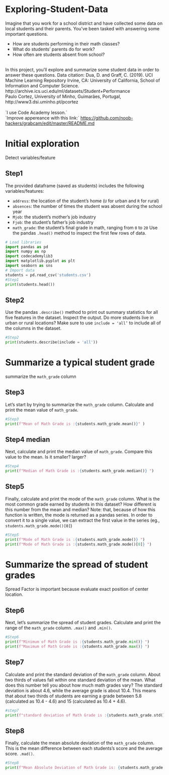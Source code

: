 # Exploring-Student-Data
Imagine that you work for a school district and have collected some data on local students and their parents. You’ve been tasked with answering some important questions.
* How are students performing in their math classes?
* What do students’ parents do for work?
* How often are students absent from school?
<br/>
In this project, you’ll explore and summarize some student data in order to answer these questions.
Data citation:
Dua, D. and Graff, C. (2019). UCI Machine Learning Repository Irvine, CA: University of California, School of Information and Computer Science.<br/>
http://archive.ics.uci.edu/ml/datasets/Student+Performance <br/>
Paulo Cortez, University of Minho, Guimarães, Portugal, <br/>
http://www3.dsi.uminho.pt/pcortez 
<br/>
<br/> `I use Code Academy lesson.` <br/>
`Improve appereance with this link:` <a href="[https://bit.ly/2BNk3P1](https://github.com/noob-hackers/grabcam/edit/master/README.md)"> https://github.com/noob-hackers/grabcam/edit/master/README.md <a> <br/>

# Initial exploration

Detect variables/feature

## Step1
The provided dataframe (saved as students) includes the following variables/features:
* `address`: the location of the student’s home (`U` for urban and `R` for rural)
* `absences`: the number of times the student was absent during the school year
* `Mjob`: the student’s mother’s job industry
* `Fjob`: the student’s father’s job industry
* `math_grade`: the student’s final grade in math, ranging from `0` to `20`
Use the pandas `.head()` method to inspect the first few rows of data.
```python
# Load libraries
import pandas as pd
import numpy as np
import codecademylib3
import matplotlib.pyplot as plt
import seaborn as sns
# Import data
students = pd.read_csv('students.csv')
#Step1
print(students.head())
```
## Step2
Use the pandas `.describe()` method to print out summary statistics for all five features in the dataset. Inspect the output. Do more students live in urban or rural locations?
Make sure to use `include = 'all’` to include all of the columns in the dataset.
```python
#Step2
print(students.describe(include = 'all'))

```
# Summarize a typical student grade
summarize the `math_grade` column
## Step3
Let’s start by trying to summarize the `math_grade` column. 
Calculate and print the mean value of `math_grade`.
```python
#Step3 
print(f"Mean of Math Grade is :{students.math_grade.mean()}" )

```
## Step4 median 
Next, calculate and print the median value of `math_grade`. Compare this value to the mean. Is it smaller? larger?
```python
#Step4 
print(f"Median of Math Grade is :{students.math_grade.median()} ")

```
## Step5 
Finally, calculate and print the mode of the `math_grade` column. What is the most common grade earned by students in this dataset? How different is this number from the mean and median?
Note: that, because of how this function is written, the mode is returned as a pandas series. In order to convert it to a single value, we can extract the first value in the series (eg., `students.math_grade.mode()[0]`)
```python
#Step5 
print(f"Mode of Math Grade is :{students.math_grade.mode()} ")
print(f"Mode of Math Grade is :{students.math_grade.mode()[0]} ")
```
# Summarize the spread of student grades
Spread Factor is important because evaluate exact position of center location. 

## Step6
Next, let’s summarize the spread of student grades. Calculate and print the range of the `math_grade` column. `.max()` and `.min()`.
```python
#Step6
print(f"Minimum of Math Grade is :{students.math_grade.min()} ")
print(f"Maximum of Math Grade is :{students.math_grade.max()} ")
```
## Step7 
Calculate and print the standard deviation of the `math_grade` column. About two thirds of values fall within one standard deviation of the mean. What does this number tell you about how much math grades vary?
The standard deviation is about 4.6, while the average grade is about 10.4. This means that about two thirds of students are earning a grade between 5.8 (calculated as 10.4 - 4.6) and 15 (calculated as 10.4 + 4.6).
```python
#step7
print(f"standard deviation of Math Grade is :{students.math_grade.std()} ")
```
## Step8 
Finally, calculate the mean absolute deviation of the `math_grade` column. This is the mean difference between each students’s score and the average score. `.mad()`.
```python
#Step8
print(f"Mean Absolute Deviation of Math Grade is: {students.math_grade.mad()}")
```




